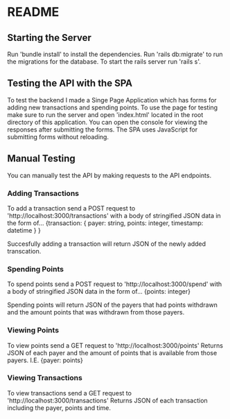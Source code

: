 # README
## Starting the Server
Run 'bundle install' to install the dependencies. 
Run 'rails db:migrate' to run the migrations for the database. 
To start the rails server run 'rails s'.

## Testing the API with the SPA
To test the backend I made a Singe Page Application which has forms for adding new transactions and spending points. To use the page for testing make sure to run the server and open 'index.html' located in the root directory of this application. You can open the console for viewing the responses after submitting the forms. The SPA uses JavaScript for submitting forms without reloading. 

## Manual Testing
You can manually test the API by making requests to the API endpoints.
### Adding Transactions
To add a transaction send a POST request to 'http://localhost:3000/transactions' with a body of stringified JSON data in the form of...
{transaction:
    {
        payer: string,
        points: integer,
        timestamp: datetime
    }
}

Succesfully adding a transaction will return JSON of the newly added transcation.
### Spending Points
To spend points send a POST request to 'http://localhost:3000/spend' with a body of stringified JSON data in the form of...
{points: integer}

Spending points will return JSON of the payers that had points withdrawn and the amount points that was withdrawn from those payers.
### Viewing Points
To view points send a GET request to 'http://localhost:3000/points'
Returns JSON of each payer and the amount of points that is available from those payers. I.E. {payer: points}

### Viewing Transactions
To view transactions send a GET request to 'http://localhost:3000/transactions'
Returns JSON of each transaction including the payer, points and time.
